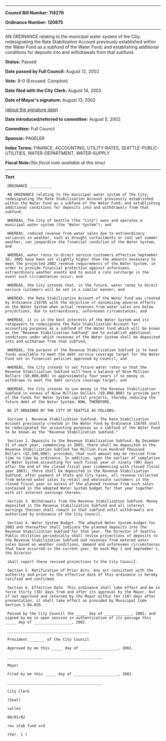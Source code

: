 

********

**Council Bill Number: 114276**
   
**Ordinance Number: 120875**
********

 AN ORDINANCE relating to the municipal water system of the City; redesignating the Rate Stabilization Account previously established within the Water Fund as a subfund of the Water Fund; and establishing additional conditions for deposits into and withdrawals from that subfund.

**Status:** Passed
   
**Date passed by Full Council:** August 12, 2002
   
**Vote:** 8-0 (Excused: Compton)
   
**Date filed with the City Clerk:** August 14, 2002
   
**Date of Mayor's signature:** August 13, 2002
   
[(about the signature date)](/~public/approvaldate.htm)
   
   
   
**Date introduced/referred to committee:** August 5, 2002
   
**Committee:** Full Council
   
**Sponsor:** PAGELER
   
   
**Index Terms:** FINANCE, ACCOUNTING, UTILITY-RATES, SEATTLE-PUBLIC-UTILITIES, WATER-DEPARTMENT, WATER-SUPPLY

**Fiscal Note:**_(No fiscal note available at this time)_

********

**Text**
   
```
 ORDINANCE __________

 AN ORDINANCE relating to the municipal water system of the City; redesignating the Rate Stabilization Account previously established within the Water Fund as a subfund of the Water Fund; and establishing additional conditions for deposits into and withdrawals from that subfund.

 WHEREAS, The City of Seattle (the "City") owns and operates a municipal water system (the "Water System"); and

 WHEREAS, reduced revenue from water sales due to extraordinary variances in weather, such as drought curtailments or cool wet summer weather, can jeopardize the financial condition of the Water System; and

 WHEREAS, water rates to direct service customers effective September 16, 2002 have been set slightly higher than the amounts necessary to meet the projected 2002 revenue requirements of the Water System, in order to provide financial protection against unforeseen, extraordinary weather events and to avoid a rate surcharge in the event such circumstances occur; and

 WHEREAS, the City intends that, in the future, water rates to direct service customers will be set in a similar manner; and

 WHEREAS, the Rate Stabilization Account of the Water Fund was created by Ordinance 116705 with the objective of minimizing adverse effects on the Water System when actual revenues from water sales are below projections, due to extraordinary, unforeseen circumstances; and

 WHEREAS, it is in the best interests of the Water System and its ratepayers to redesignate the Rate Stabilization Account for accounting purposes as a subfund of the Water Fund which will be known as the "Revenue Stabilization Subfund" and to establish additional conditions under which revenues of the Water System shall be deposited into and withdrawn from that subfund;

 WHEREAS, the purpose of the Revenue Stabilization Subfund is to have funds available to meet the debt service coverage target for the Water Fund set in financial policies approved by Council; and

 WHEREAS, the City intends to set future water rates so that the Revenue Stabilization Subfund will have a balance of Nine Million Dollars ($9,000,000) in approximately four years if no money is withdrawn to meet the debt service coverage target; and

 WHEREAS, the City intends to use money in the Revenue Stabilization Subfund in excess of Nine Million Dollars ($9,000,000) to provide part of the funds for Water System capital projects, thereby reducing the future debt of the Water System; NOW, THEREFORE,

 BE IT ORDAINED BY THE CITY OF SEATTLE AS FOLLOWS:

 Section 1. Revenue Stabilization Subfund. The Rate Stabilization Account previously created in the Water Fund by Ordinance 116705 shall be redesignated for accounting purposes as a subfund of the Water Fund to be known as the "Revenue Stabilization Subfund."

 Section 2. Deposits to the Revenue Stabilization Subfund. By December 31 of each year, commencing in 2003, there shall be deposited in the Revenue Stabilization Subfund Two Million Five Hundred Thousand Dollars ($2,500,000); provided, that such amount may be revised from time to time by ordinance. In addition, upon the earlier of completion of Water System accounting for each fiscal year or ninety (90) days after the end of the closed fiscal year (commencing with closed fiscal year 2003), there shall be deposited in the Revenue Stabilization Subfund, after payment of State and City taxes, all revenue collected from metered water sales to retail and wholesale customers in the closed fiscal year in excess of the planned revenue from such sales contained in the adopted Water System budget for that year together with all interest earnings thereon.

 Section 3. Withdrawals from the Revenue Stabilization Subfund. Money deposited in the Revenue Stabilization Subfund and all interest earnings thereon shall remain in that subfund until withdrawals are authorized by ordinance of the City Council.

 Section 4. Water System Budget. The adopted Water System budget for 2003 and thereafter shall indicate the planned deposits into the Revenue Stabilization Subfund for that year. The Director of Seattle Public Utilities periodically shall revise projections of deposits to the Revenue Stabilization Subfund and revenues from metered water sales based on weather conditions, demand and unforeseen circumstances that have occurred in the current year. On each May 1 and September 1, the Director

 shall report these revised projections to the City Council.

 Section 5. Ratification of Prior Acts. Any act consistent with the authority and prior to the effective date of this ordinance is hereby ratified and confirmed.

 Section 6. Effective Date. This ordinance shall take effect and be in force thirty (30) days from and after its approval by the Mayor, but if not approved and returned by the Mayor within ten (10) days after presentation, it shall take effect as provided by Municipal Code Section 1.04.020.

 Passed by the City Council the _____ day of ____________, 2002, and signed by me in open session in authentication of its passage this _____ day of _________________, 2002.

 _____________________________________

 President _______ of the City Council

 Approved by me this _____ day of _________________, 2002.

 ___________________________________________

 Mayor

 Filed by me this _____ day of ____________________, 2002.

 ___________________________________________

 City Clerk

 (Seal)

 valles

 08/01/02

 rev stab fund ord

 (Ver. 1 )

```
